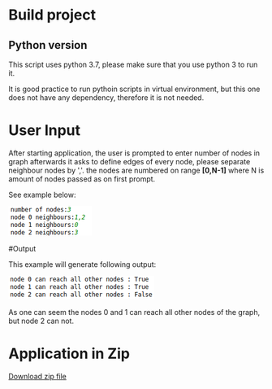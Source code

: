 # Build project
## Python version
This script uses python 3.7, please make sure that you use python 3 to run it.

It is good practice to run pythoin scripts in virtual environment, but this one does not have any dependency, therefore it is not needed.


# User Input
After starting application, the user is prompted to enter number of nodes in graph
afterwards it asks to define edges of every node, please separate neighbour nodes by ','.
the nodes are numbered on range **[0,N-1]** where N is amount of nodes passed as on first prompt.

See example below:

![InputImage](doc/img/Input.png)

#Output

This example will generate following output:

![OutputImage](doc/img/Output.png)

As one can seem the nodes 0 and 1 can reach all other nodes of the graph, but node 2 can not.

# Application in Zip
[Download zip file](https://github.com/robgal519/DistributedSystem/releases/download/v0.0/lab0.zip)
